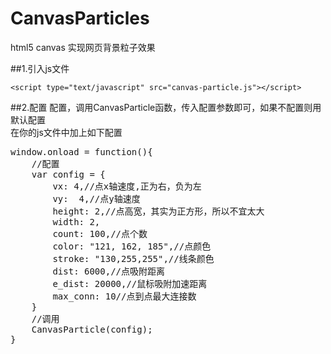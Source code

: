 # CanvasParticles
html5 canvas 实现网页背景粒子效果

##1.引入js文件
```
<script type="text/javascript" src="canvas-particle.js"></script>
```
##2.配置
配置，调用CanvasParticle函数，传入配置参数即可，如果不配置则用默认配置<br>
在你的js文件中加上如下配置<br>
<pre>
window.onload = function(){
	//配置
	var config = {
		vx: 4,//点x轴速度,正为右，负为左
		vy:  4,//点y轴速度
		height: 2,//点高宽，其实为正方形，所以不宜太大
		width: 2,
		count: 100,//点个数
		color: "121, 162, 185",//点颜色
		stroke: "130,255,255",//线条颜色
		dist: 6000,//点吸附距离
		e_dist: 20000,//鼠标吸附加速距离
		max_conn: 10//点到点最大连接数
	}
	//调用
	CanvasParticle(config);
}
</pre>